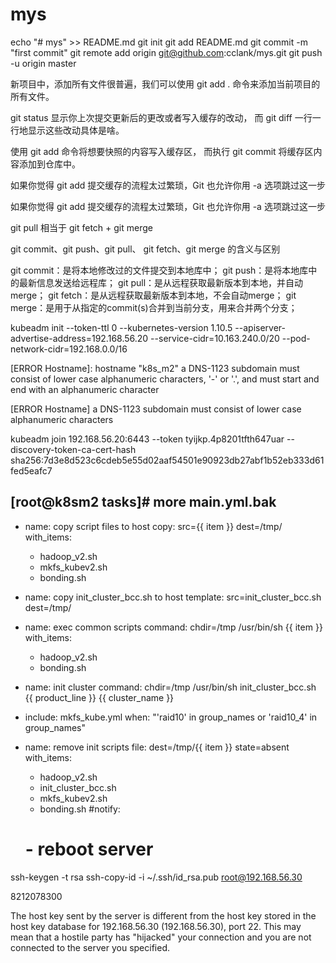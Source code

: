 # mys

echo "# mys" >> README.md
git init
git add README.md
git commit -m "first commit"
git remote add origin git@github.com:cclank/mys.git
git push -u origin master


新项目中，添加所有文件很普遍，我们可以使用 git add . 命令来添加当前项目的所有文件。

git status 显示你上次提交更新后的更改或者写入缓存的改动， 而 git diff 一行一行地显示这些改动具体是啥。

使用 git add 命令将想要快照的内容写入缓存区， 而执行 git commit 将缓存区内容添加到仓库中。

如果你觉得 git add 提交缓存的流程太过繁琐，Git 也允许你用 -a 选项跳过这一步

如果你觉得 git add 提交缓存的流程太过繁琐，Git 也允许你用 -a 选项跳过这一步

git pull 相当于 git fetch + git merge

git commit、git push、git pull、 git fetch、git merge 的含义与区别

 git commit：是将本地修改过的文件提交到本地库中；
 git push：是将本地库中的最新信息发送给远程库；
 git pull：是从远程获取最新版本到本地，并自动merge；
 git fetch：是从远程获取最新版本到本地，不会自动merge；
 git merge：是用于从指定的commit(s)合并到当前分支，用来合并两个分支；

kubeadm init --token-ttl 0 --kubernetes-version 1.10.5 --apiserver-advertise-address=192.168.56.20 --service-cidr=10.163.240.0/20 --pod-network-cidr=192.168.0.0/16



[ERROR Hostname]: hostname "k8s_m2" a DNS-1123 subdomain must consist of lower case alphanumeric characters, '-' or '.', and must start and end with an alphanumeric character

[ERROR Hostname] a DNS-1123 subdomain must consist of lower case alphanumeric characters


kubeadm join 192.168.56.20:6443 --token tyijkp.4p8201tfth647uar --discovery-token-ca-cert-hash sha256:7d3e8d523c6cdeb5e55d02aaf54501e90923db27abf1b52eb333d61fed5eafc7





[root@k8sm2 tasks]# more main.yml.bak 
---

- name: copy script files to host
  copy: src={{ item }} dest=/tmp/
  with_items:
    - hadoop_v2.sh
    - mkfs_kubev2.sh
    - bonding.sh

- name: copy init_cluster_bcc.sh to host
  template: src=init_cluster_bcc.sh dest=/tmp/

- name: exec common scripts
  command: chdir=/tmp /usr/bin/sh {{ item }}
  with_items:
    - hadoop_v2.sh
    - bonding.sh

- name: init cluster
  command: chdir=/tmp /usr/bin/sh init_cluster_bcc.sh {{ product_line }} {{ cluster_name }}

- include: mkfs_kube.yml
  when: "'raid10' in group_names or 'raid10_4' in group_names"

- name: remove init scripts
  file: dest=/tmp/{{ item }} state=absent
  with_items:
    - hadoop_v2.sh
    - init_cluster_bcc.sh
    - mkfs_kubev2.sh
    - bonding.sh
  #notify:
  #  - reboot server

ssh-keygen -t rsa
ssh-copy-id -i ~/.ssh/id_rsa.pub root@192.168.56.30

8212078300

The host key sent by the server is different from the host key 
stored in the host key database for 192.168.56.30 (192.168.56.30), port 22.
This may mean that a hostile party has "hijacked" your connection 
and you are not connected to the server you specified.


